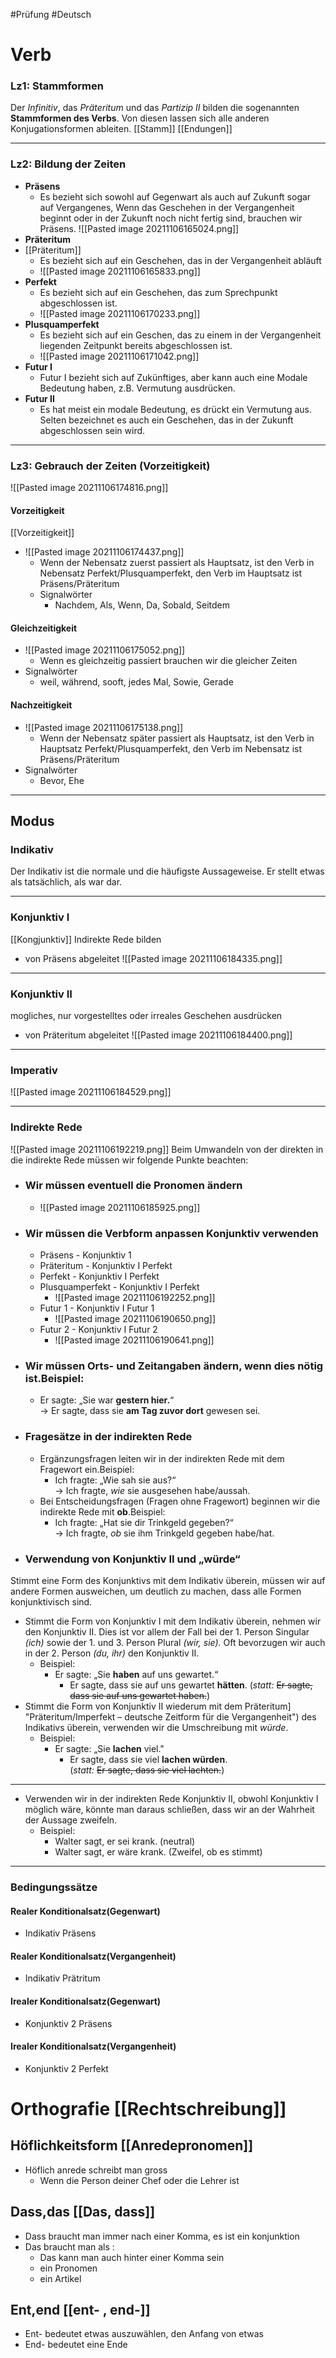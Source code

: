 #Prüfung #Deutsch 
# Verb
### Lz1: Stammformen
Der _Infinitiv_, das _Präteritum_ und das _Partizip II_ bilden die sogenannten **Stammformen des Verbs**. Von diesen lassen sich alle anderen Konjugationsformen ableiten.
[[Stamm]]
[[Endungen]]

--------------------------------------------
### Lz2: Bildung der Zeiten

- **Präsens**
	- Es bezieht sich sowohl auf Gegenwart als auch auf Zukunft sogar auf Vergangenes, Wenn das Geschehen in der Vergangenheit beginnt oder in der Zukunft noch nicht fertig sind, brauchen wir Präsens.
	![[Pasted image 20211106165024.png]]
- **Präteritum**
- [[Präteritum]]
	- Es bezieht sich auf ein Geschehen, das in der Vergangenheit abläuft
	- ![[Pasted image 20211106165833.png]]
- **Perfekt**
	-	Es bezieht sich auf ein Geschehen, das zum Sprechpunkt abgeschlossen ist.
	-	![[Pasted image 20211106170233.png]]
- **Plusquamperfekt**
	- Es bezieht sich auf ein Geschen, das zu einem in der Vergangenheit liegenden Zeitpunkt bereits abgeschlossen ist.
	- ![[Pasted image 20211106171042.png]]
- **Futur I**
	- Futur I bezieht sich auf Zukünftiges, aber kann auch eine Modale Bedeutung haben, z.B. Vermutung ausdrücken.
- **Futur II**
	- Es hat meist ein modale Bedeutung, es drückt ein Vermutung aus. Selten bezeichnet es auch ein Geschehen, das in der Zukunft abgeschlossen sein wird.
--------------------------------------------
### Lz3: Gebrauch der Zeiten (Vorzeitigkeit)
![[Pasted image 20211106174816.png]]
#### Vorzeitigkeit
[[Vorzeitigkeit]]
- ![[Pasted image 20211106174437.png]]
	- Wenn der Nebensatz zuerst passiert als Hauptsatz, ist den Verb in Nebensatz Perfekt/Plusquamperfekt, den Verb im Hauptsatz ist Präsens/Präteritum
	- Signalwörter
		- Nachdem, Als, Wenn, Da, Sobald, Seitdem
#### Gleichzeitigkeit
- ![[Pasted image 20211106175052.png]]
	- Wenn es gleichzeitig passiert brauchen wir die gleicher Zeiten
- Signalwörter
	- weil, während, sooft, jedes Mal, Sowie, Gerade
#### Nachzeitigkeit
- ![[Pasted image 20211106175138.png]]
	- Wenn der Nebensatz später passiert als Hauptsatz, ist den Verb in Hauptsatz Perfekt/Plusquamperfekt, den Verb im Nebensatz ist Präsens/Präteritum
- Signalwörter
	- Bevor, Ehe
--------------------------------------------
## Modus
### Indikativ
Der Indikativ ist die normale und die häufigste Aussageweise. Er stellt etwas als tatsächlich, als war dar.

--------------------------------------------
### Konjunktiv I
[[Kongjunktiv]]
Indirekte Rede bilden
- von Präsens abgeleitet
![[Pasted image 20211106184335.png]]

--------------------------------------------
### Konjunktiv II
mogliches, nur vorgestelltes oder irreales Geschehen ausdrücken
- von Präteritum abgeleitet
![[Pasted image 20211106184400.png]]

--------------------------------------------
### Imperativ
![[Pasted image 20211106184529.png]]

--------------------------------------------
### Indirekte Rede
![[Pasted image 20211106192219.png]]
Beim Umwandeln von der direkten in die indirekte Rede müssen wir folgende Punkte beachten:
- ### Wir müssen eventuell die Pronomen ändern
	- ![[Pasted image 20211106185925.png]]
- ### Wir müssen die Verbform anpassen Konjunktiv verwenden
	- Präsens - Konjunktiv 1
	- Präteritum - Konjunktiv I Perfekt
	- Perfekt - Konjunktiv I Perfekt
	- Plusquamperfekt - Konjunktiv I Perfekt
		- ![[Pasted image 20211106192252.png]]
	- Futur 1 - Konjunktiv I Futur 1
		- ![[Pasted image 20211106190650.png]]
	- Futur 2 - Konjunktiv I Futur 2
		- ![[Pasted image 20211106190641.png]]
-  ### Wir müssen Orts- und Zeitangaben ändern, wenn dies nötig ist.Beispiel:
	- Er sagte: „Sie war **gestern hier.**“  
   	 → Er sagte, dass sie **am Tag zuvor dort** gewesen sei.
- ### Fragesätze in der indirekten Rede
	- Ergänzungsfragen leiten wir in der indirekten Rede mit dem Fragewort ein.Beispiel:
		- Ich fragte: „Wie sah sie aus?“  
		→ Ich fragte, _wie_ sie ausgesehen habe/aussah.
	- Bei Entscheidungsfragen (Fragen ohne Fragewort) beginnen wir die indirekte Rede mit **ob**.Beispiel:
		- Ich fragte: „Hat sie dir Trinkgeld gegeben?“  
		→ Ich fragte, _ob_ sie ihm Trinkgeld gegeben habe/hat.
- ### Verwendung von Konjunktiv II und „würde“

Stimmt eine Form des Konjunktivs mit dem Indikativ überein, müssen wir auf andere Formen ausweichen, um deutlich zu machen, dass alle Formen konjunktivisch sind.
-   Stimmt die Form von Konjunktiv I mit dem Indikativ überein, nehmen wir den Konjunktiv II. Dies ist vor allem der Fall bei der 1. Person Singular _(ich)_ sowie der 1. und 3. Person Plural _(wir, sie)._ Oft bevorzugen wir auch in der 2. Person _(du, ihr)_ den Konjunktiv II.
    - Beispiel:
		- Er sagte: „Sie **haben** auf uns gewartet.“
			 - Er sagte, dass sie auf uns gewartet **hätten**. 
			 (_statt:_ ~~Er sagte, dass sie auf uns gewartet haben.~~)
-   Stimmt die Form von Konjunktiv II wiederum mit dem Präteritum] "Präteritum/Imperfekt – deutsche Zeitform für die Vergangenheit") des Indikativs überein, verwenden wir die Umschreibung mit _würde_.
    - Beispiel:
    	- Er sagte: „Sie **lachen** viel."
			- Er sagte, dass sie viel **lachen würden**.  
   			 (_statt:_ ~~Er sagte, dass sie viel lachten.~~)
--------------------------------------------
- Verwenden wir in der indirekten Rede Konjunktiv II, obwohl Konjunktiv I möglich wäre, könnte man daraus schließen, dass wir an der Wahrheit der Aussage zweifeln.
	- Beispiel:
		- Walter sagt, er sei krank. (neutral)
		- Walter sagt, er wäre krank. (Zweifel, ob es stimmt)
--------------------------------------------
### Bedingungssätze
#### Realer Konditionalsatz(Gegenwart)
- Indikativ Präsens
#### Realer Konditionalsatz(Vergangenheit)
- Indikativ Prätritum
#### Irealer Konditionalsatz(Gegenwart)
- Konjunktiv 2 Präsens
#### Irealer Konditionalsatz(Vergangenheit)
- Konjunktiv 2 Perfekt
# Orthografie [[Rechtschreibung]]
## Höflichkeitsform [[Anredepronomen]]
- Höflich anrede schreibt man gross
	- Wenn die Person deiner Chef oder die Lehrer ist
## Dass,das [[Das, dass]]
- Dass braucht man immer nach einer Komma, es ist ein konjunktion
- Das braucht man als :
	- Das kann man auch hinter einer Komma sein
	- ein Pronomen
	- ein Artikel
## Ent,end [[ent- , end-]]
- Ent- bedeutet etwas auszuwählen, den Anfang von etwas
- End- bedeutet eine Ende